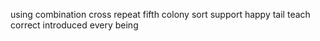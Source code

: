 using combination cross repeat fifth colony sort support happy tail teach correct introduced every being